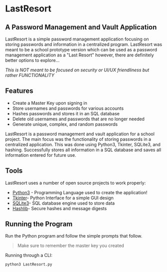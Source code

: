 # LastResort
## A Password Management and Vault Application
LastResort is a simple password management application focusing on storing passwords and information in a centralized program. LastResort was meant to be a school prototype version which can be used as a password management application as a "Last Resort" however, there are definitely better options to explore...

*This is NOT meant to be focused on security or UI/UX friendliness but rather FUNCTIONALITY*
## Features
- Create a Master Key upon signing in
- Store usernames and passwords for various accounts
- Hashes passwords and stores it in an SQL database
- Delete old usernames and passwords that are no longer needed
- Generate unique, complex, and random passwords

LastResort is a password management and vault application for a school project. The main focus was the functionality of storing passwords in a centralized application. This was done using Python3, Tkinter, SQLite3, and hashing. Successfully stores all information in a SQL database and saves all information entered for future use.
## Tools
LastResort uses a number of open source projects to work properly:

- [Python3](https://www.python.org/) - Programming Language used to create the application!
- [Tkinter](https://docs.python.org/3/library/tkinter.html)- Python Interface for a simple GUI design
- [SQLite3](https://docs.python.org/3/library/sqlite3.html)- SQL database engine used to store data
- [Hashlib](https://docs.python.org/3/library/hashlib.html)- Secure hashes and message digests

## Running the Program
Run the Python program and follow the simple prompts that follow.

> Make sure to remember the master key you created

Running through a CLI:
```sh
python3 LastResort.py
